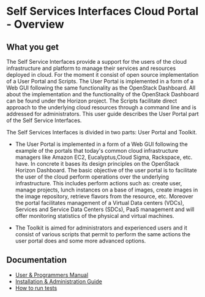 # Self Services Interfaces Cloud Portal - Overview

## What you get

The Self Service Interfaces provide a support for the users of the cloud infrastructure and platform to manage their services and resources deployed in cloud. For the moment it consist of open source implementation of a User Portal and Scripts. The User Portal is implemented in a form of a Web GUI following the same functionality as the OpenStack Dashboard. All about the implementation and the functionality of the OpenStack Dashboard can be found under the Horizon project. The Scripts facilitate direct approach to the underlying cloud resources through a command line and is addressed for administrators. This user guide describes the User Portal part of the Self Service Interfaces.

The Self Services Interfaces is divided in two parts: User Portal and Toolkit.

- The User Portal is implemented in a form of a Web GUI following the example of the portals that today's common cloud infrastructure managers like Amazon EC2, Eucalyptus,Cloud Sigma, Rackspace, etc. have. In concrete it bases its design principles on the OpenStack Horizon Dashboard. The basic objective of the user portal is to facilitate the user of the cloud perform operations over the underlying infrastructure. This includes perform actions such as: create user, manage projects, lunch instances on a base of images, create images in the image repository, retrieve flavors from the resource, etc. Moreover the portal facilitates management of a Virtual Data centers (VDCs), Services and Service Data Centers (SDCs), PaaS management and will offer monitoring statistics of the physical and virtual machines.

- The Toolkit is aimed for administrators and experienced users and it consist of various scripts that permit to perform the same actions the user portal does and some more advanced options.

## Documentation  

  - [User & Programmers Manual](user_guide.md)
  - [Installation & Administration Guide](admin_guide.md)
  - [How to run tests](admin_guide.md#end-to-end-testing)